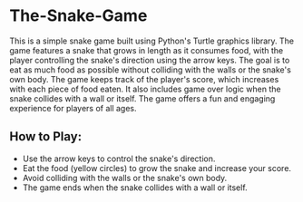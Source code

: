 # The-Snake-Game
This is a simple snake game built using Python's Turtle graphics library. The game features a snake that grows in length as it consumes food, with the player controlling the snake's direction using the arrow keys. The goal is to eat as much food as possible without colliding with the walls or the snake's own body. The game keeps track of the player's score, which increases with each piece of food eaten. It also includes game over logic when the snake collides with a wall or itself. The game offers a fun and engaging experience for players of all ages.

## How to Play:
 - Use the arrow keys to control the snake's direction.
 - Eat the food (yellow circles) to grow the snake and increase your score.
 - Avoid colliding with the walls or the snake's own body.
 - The game ends when the snake collides with a wall or itself.
